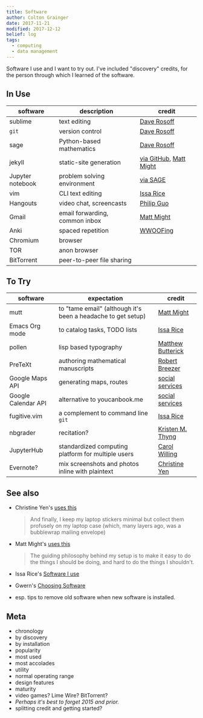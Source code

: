 ```yaml
---
title: Software 
author: Colton Grainger
date: 2017-11-21
modified: 2017-12-12
belief: log
tags: 
  - computing
  - data management
---
```


Software I use and I want to try out. I've included "discovery" credits, for the person through which I learned of the software.

## In Use 

| software | description | credit | 
| --- | --- | --- | 
| sublime | text editing | [Dave Rosoff][sublime] |
| `git` | version control | [Dave Rosoff][git] |
| sage | Python-based mathematics | [Dave Rosoff][sage] |
| jekyll | static-site generation | [via GitHub][jekyll], [Matt Might][blog] |
| Jupyter notebook | problem solving environment | [via SAGE][jupyter] | 
| vim | CLI text editing | [Issa Rice][vim] |
| Hangouts | video chat, screencasts | [Philip Guo][hangouts] |
| Gmail | email forwarding, common inbox | [Matt Might][mutt] |
| Anki | spaced repetition | [WWOOFing][anki] |
| Chromium | browser | | 
| TOR | anon browser | |
| BitTorrent | peer-to-peer file sharing | | 

## To Try

| software | expectation | credit | 
| --- | --- | --- | 
| mutt | to "tame email" (although it's been a headache to get setup)  | [Matt Might][mutt] |
| Emacs Org mode | to catalog tasks, TODO lists | [Issa Rice][emacs] |
| pollen | lisp based typography | [Matthew Butterick][pollen] |
| PreTeXt | authoring mathematical manuscripts | [Robert Breezer][mathbook] |
| Google Maps API | generating maps, routes | [social services][maps] |
| Google Calendar API | alternative to youcanbook.me | [social services][calendar] |
| fugitive.vim | a complement to command line `git` | [Issa Rice][fugitive] |
| nbgrader | recitation? | [Kristen M. Thyng][nbgrader] |
| JupyterHub | standardized computing platform for multiple users | [Carol Willing][jupyterhub] | 
| Evernote? | mix screenshots and photos inline with plaintext | [Christine Yen][evernote] |

## See also

- Christine Yen's [uses this](https://usesthis.com/interviews/christine.yen/)
	> And finally, I keep my laptop stickers minimal but collect them profusely on my laptop case (which, many layers ago, was a bubblewrap mailing envelope)
	
- Matt Might's [uses this](https://usesthis.com/interviews/matt.might/)
	> The guiding philosophy behind my setup is to make it easy to do the things I should be doing, and hard to do the things I shouldn't.
- Issa Rice's [Software I use](https://issarice.com/software)
- Gwern's [Choosing Software](https://www.gwern.net/Choosing-Software)
- esp. tips to remove old software when new software is installed.

## Meta

- chronology
- by discovery
- by installation
- popularity
- most used
- most accolades
- utility
- normal operating range
- design features
- maturity 
- video games? Lime Wire? BitTorrent?
- *Perhaps it's best to forget 2015 and prior.*
- splitting credit and getting started?

[mutt]: http://matt.might.net/articles/productivity-tips-hints-hacks-tricks-for-grad-students-academics/#email
[emacs]: https://issarice.com/emacs
[vim]: https://issarice.com/vim
[hangouts]: http://pgbovine.net/PG-Podcast-27-Roger-Peng.htm
[git]: https://help.github.com/articles/git-and-github-learning-resources/
[sage]: https://github.com/daverosoff/Math352ModelCourse
[jupyter]: http://doc.sagemath.org/html/en/tutorial/interactive_shell.html#section-notebook 
[sublime]: https://www.sublimetext.com/
[mathbook]: http://mathbook.pugetsound.edu/doc/author-guide/html/pretext-author-guide.html
[jekyll]: https://24ways.org/2013/get-started-with-github-pages/
[pollen]: http://docs.racket-lang.org/pollen/ 
[anki]: https://apps.ankiweb.net/docs/manual.html
[fugitive]: http://vimcasts.org/episodes/fugitive-vim---a-complement-to-command-line-git/
[maps]: https://github.com/googlemaps/
[calendar]: https://developers.google.com/google-apps/calendar/v3/reference/
[blog]: http://matt.might.net/articles/how-to-blog-as-an-academic/
[nbgrader]: http://kristenthyng.com/blog/2016/09/07/jupyterhub+nbgrader/
[jupyterhub]: https://youtu.be/QipkhnBS6hw?t=19m46s 
[evernote]: https://usesthis.com/interviews/christine.yen/
